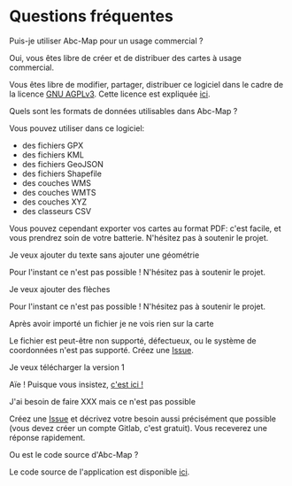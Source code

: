 <a name="faq"></a>

# Questions fréquentes

<div class="frequent-question">Puis-je utiliser Abc-Map pour un usage commercial ?</div>

Oui, vous êtes libre de créer et de distribuer des cartes à usage commercial.

Vous êtes libre de modifier, partager, distribuer ce logiciel dans le cadre de la licence <a target='_blank' href='https://www.gnu.org/licenses/agpl-3.0.html'>GNU AGPLv3</a>.
Cette licence est expliquée <a target='_blank' href='https://www.gnu.org/licenses/quick-guide-gplv3.fr.html'>ici</a>.

<div class="frequent-question">Quels sont les formats de données utilisables dans Abc-Map ?</div>

Vous pouvez utiliser dans ce logiciel:

- des fichiers GPX
- des fichiers KML
- des fichiers GeoJSON
- des fichiers Shapefile
- des couches WMS
- des couches WMTS
- des couches XYZ
- des classeurs CSV

Vous pouvez cependant exporter vos cartes au format PDF: c'est facile, et vous prendrez soin de votre batterie.
N'hésitez pas à soutenir le projet.

<div class="frequent-question">Je veux ajouter du texte sans ajouter une géométrie</div>

Pour l'instant ce n'est pas possible ! N'hésitez pas à soutenir le projet.

<div class="frequent-question">Je veux ajouter des flèches</div>

Pour l'instant ce n'est pas possible ! N'hésitez pas à soutenir le projet.

<div class="frequent-question">Après avoir importé un fichier je ne vois rien sur la carte</div>

Le fichier est peut-être non supporté, défectueux, ou le système de coordonnées n'est pas supporté. Créez une <a href="https://gitlab.com/abc-map/abc-map/-/issues" target="_blank">Issue</a>.

<div class="frequent-question">Je veux télécharger la version 1</div>

Aïe ! Puisque vous insistez, <a href="https://sourceforge.net/projects/abc-map/" target="_blank">c'est ici !</a>

<div class="frequent-question">J'ai besoin de faire XXX mais ce n'est pas possible</div>

Créez une <a href="https://gitlab.com/abc-map/abc-map/-/issues/new?issue" target="_blank">Issue</a> et décrivez votre besoin aussi précisément que possible (vous devez créer un compte Gitlab, c'est gratuit). Vous receverez une réponse rapidement.

<div class="frequent-question">Ou est le code source d'Abc-Map ?</div>

Le code source de l'application est disponible <a target='_blank' href='https://gitlab.com/abc-map/abc-map'>ici</a>.
